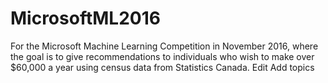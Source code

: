 # MicrosoftML2016
For the Microsoft Machine Learning Competition in November 2016, where the goal is to give recommendations to individuals who wish to make over $60,000 a year using census data from Statistics Canada. Edit Add topics

